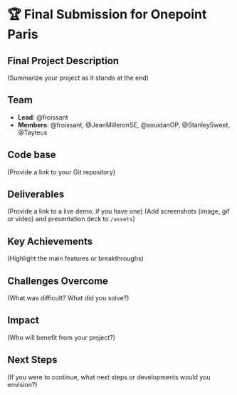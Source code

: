 # 🏆 Final Submission for Onepoint Paris

## Final Project Description
(Summarize your project as it stands at the end)

## Team
- **Lead**: @froissant
- **Members**: @froissant, @JeanMilleronSE, @souidanOP, @StanleySweet, @Tayteus

## Code base
(Provide a link to your Git repository)

## Deliverables 
(Provide a link to a live demo, if you have one)
(Add screenshots (image, gif or video) and presentation deck to `/assets`)

## Key Achievements
(Highlight the main features or breakthroughs)

## Challenges Overcome
(What was difficult? What did you solve?)

## Impact
(Who will benefit from your project?)

## Next Steps
(If you were to continue, what next steps or developments would you envision?)
